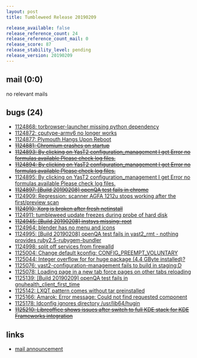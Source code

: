 ```yaml
---
layout: post
title: Tumbleweed Release 20190209

release_available: false
release_reference_count: 24
release_reference_count_mail: 0
release_score: 87
release_stability_level: pending
release_version: 20190209
---
```


## mail (0:0)

no relevant mails

## bugs (24)

<!--more-->

- [1124868: torbrowser-launcher missing python dependency](https://bugzilla.opensuse.org/show_bug.cgi?id=1124868)
- [1124872: cputype-armv6 no longer works](https://bugzilla.opensuse.org/show_bug.cgi?id=1124872)
- [1124877: Plymouth Hangs Upon Reboot](https://bugzilla.opensuse.org/show_bug.cgi?id=1124877)
- ~~[1124881: Chromium crashes on startup](https://bugzilla.opensuse.org/show_bug.cgi?id=1124881)~~
- ~~[1124893: By clicking on YasT2 configuration_management I get Error no formulas available Please check log files.](https://bugzilla.opensuse.org/show_bug.cgi?id=1124893)~~
- ~~[1124894: By clicking on YasT2 configuration_management I get Error no formulas available Please check log files.](https://bugzilla.opensuse.org/show_bug.cgi?id=1124894)~~
- [1124895: By clicking on YasT2 configuration_management I get Error no formulas available Please check log files.](https://bugzilla.opensuse.org/show_bug.cgi?id=1124895)
- ~~[1124897: \[Build 20190208\] openQA test fails in chrome](https://bugzilla.opensuse.org/show_bug.cgi?id=1124897)~~
- [1124909: Regression: scanner AGFA 1212u stops working after the first/preview scan](https://bugzilla.opensuse.org/show_bug.cgi?id=1124909)
- ~~[1124910: Xorg is broken after fresh netinstall](https://bugzilla.opensuse.org/show_bug.cgi?id=1124910)~~
- [1124911: tumbleweed update freezes during probe of hard disk](https://bugzilla.opensuse.org/show_bug.cgi?id=1124911)
- ~~[1124945: \[Build 20190208\] instsys missing: root](https://bugzilla.opensuse.org/show_bug.cgi?id=1124945)~~
- [1124964: blender has no menu and icons](https://bugzilla.opensuse.org/show_bug.cgi?id=1124964)
- [1124995: \[Build 20190208\] openQA test fails in yast2_rmt - nothing provides ruby2.5-rubygem-bundler](https://bugzilla.opensuse.org/show_bug.cgi?id=1124995)
- [1124998: split off services from firewalld](https://bugzilla.opensuse.org/show_bug.cgi?id=1124998)
- [1125004: Change default kconfig: CONFIG_PREEMPT_VOLUNTARY](https://bugzilla.opensuse.org/show_bug.cgi?id=1125004)
- [1125044: Integer overflow for for huge package (4.4 GByte installed)?](https://bugzilla.opensuse.org/show_bug.cgi?id=1125044)
- [1125076: yast2-configuration-management fails to build in staging:D](https://bugzilla.opensuse.org/show_bug.cgi?id=1125076)
- [1125078: Loading page in a new tab force pages on other tabs reloading](https://bugzilla.opensuse.org/show_bug.cgi?id=1125078)
- [1125139: \[Build 20190209\] openQA test fails in gnuhealth_client_first_time](https://bugzilla.opensuse.org/show_bug.cgi?id=1125139)
- [1125142: LXQT pattern comes without tar preinstalled](https://bugzilla.opensuse.org/show_bug.cgi?id=1125142)
- [1125166: Amarok: Error message: Could not find requested component](https://bugzilla.opensuse.org/show_bug.cgi?id=1125166)
- [1125178: ldconfig ignores directory /usr/lib64/hugin](https://bugzilla.opensuse.org/show_bug.cgi?id=1125178)
- ~~[1125210: Libreoffice shows issues after switch to full KDE stack for KDE Frameworks integration](https://bugzilla.opensuse.org/show_bug.cgi?id=1125210)~~



## links

- [mail announcement](https://lists.opensuse.org/opensuse-factory/2019-02/msg00371.html)
